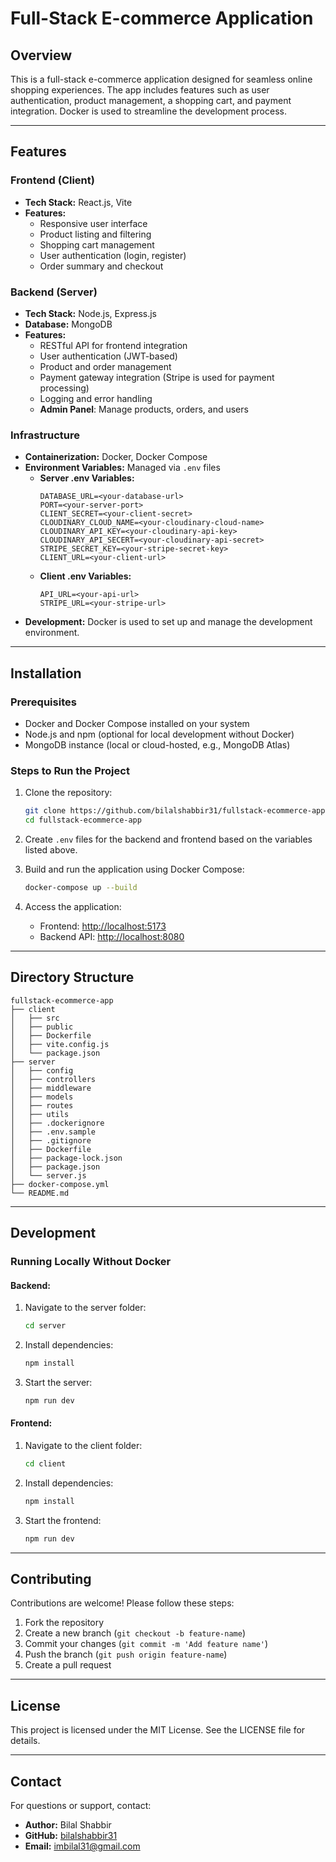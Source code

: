 # Full-Stack E-commerce Application

## Overview
This is a full-stack e-commerce application designed for seamless online shopping experiences. The app includes features such as user authentication, product management, a shopping cart, and payment integration. Docker is used to streamline the development process.

---

## Features

### Frontend (Client)
- **Tech Stack:** React.js, Vite
- **Features:**
  - Responsive user interface
  - Product listing and filtering
  - Shopping cart management
  - User authentication (login, register)
  - Order summary and checkout

### Backend (Server)
- **Tech Stack:** Node.js, Express.js
- **Database:** MongoDB
- **Features:**
  - RESTful API for frontend integration
  - User authentication (JWT-based)
  - Product and order management
  - Payment gateway integration (Stripe is used for payment processing)
  - Logging and error handling
  - **Admin Panel**: Manage products, orders, and users

### Infrastructure
- **Containerization:** Docker, Docker Compose
- **Environment Variables:** Managed via `.env` files
  - **Server .env Variables:**
    ```env
    DATABASE_URL=<your-database-url>
    PORT=<your-server-port>
    CLIENT_SECRET=<your-client-secret>
    CLOUDINARY_CLOUD_NAME=<your-cloudinary-cloud-name>
    CLOUDINARY_API_KEY=<your-cloudinary-api-key>
    CLOUDINARY_API_SECERT=<your-cloudinary-api-secret>
    STRIPE_SECRET_KEY=<your-stripe-secret-key>
    CLIENT_URL=<your-client-url>
    ```
  - **Client .env Variables:**
    ```env
    API_URL=<your-api-url>
    STRIPE_URL=<your-stripe-url>
    ```
- **Development:** Docker is used to set up and manage the development environment.

---

## Installation

### Prerequisites
- Docker and Docker Compose installed on your system
- Node.js and npm (optional for local development without Docker)
- MongoDB instance (local or cloud-hosted, e.g., MongoDB Atlas)

### Steps to Run the Project
1. Clone the repository:
   ```bash
   git clone https://github.com/bilalshabbir31/fullstack-ecommerce-app.git
   cd fullstack-ecommerce-app
   ```

2. Create `.env` files for the backend and frontend based on the variables listed above.

3. Build and run the application using Docker Compose:
   ```bash
   docker-compose up --build
   ```

4. Access the application:
   - Frontend: [http://localhost:5173](http://localhost:5173)
   - Backend API: [http://localhost:8080](http://localhost:8080)

---

## Directory Structure
```
fullstack-ecommerce-app
├── client
│   ├── src
│   ├── public
│   ├── Dockerfile
│   ├── vite.config.js
│   └── package.json
├── server
│   ├── config
│   ├── controllers
│   ├── middleware
│   ├── models
│   ├── routes
│   ├── utils
│   ├── .dockerignore
│   ├── .env.sample
│   ├── .gitignore
│   ├── Dockerfile
│   ├── package-lock.json
│   ├── package.json
│   └── server.js
├── docker-compose.yml
└── README.md
```

---

## Development

### Running Locally Without Docker

#### Backend:
1. Navigate to the server folder:
   ```bash
   cd server
   ```
2. Install dependencies:
   ```bash
   npm install
   ```
3. Start the server:
   ```bash
   npm run dev
   ```

#### Frontend:
1. Navigate to the client folder:
   ```bash
   cd client
   ```
2. Install dependencies:
   ```bash
   npm install
   ```
3. Start the frontend:
   ```bash
   npm run dev
   ```

---

## Contributing
Contributions are welcome! Please follow these steps:
1. Fork the repository
2. Create a new branch (`git checkout -b feature-name`)
3. Commit your changes (`git commit -m 'Add feature name'`)
4. Push the branch (`git push origin feature-name`)
5. Create a pull request

---

## License
This project is licensed under the MIT License. See the LICENSE file for details.

---

## Contact
For questions or support, contact:
- **Author:** Bilal Shabbir
- **GitHub:** [bilalshabbir31](https://github.com/bilalshabbir31)
- **Email:** imbilal31@gmail.com

